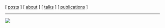 [ [posts](/home.md) ]
[ [about](/about.md) ]
[ [talks](/talks.md) ]
[ [publications](/publications.md) ]

---

![](/img/avalogo-small.png)

